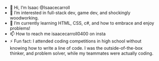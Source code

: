 - 👋 Hi, I’m Isaac @Isaacecarroll 
- 👀 I’m interested in full-stack dev, game dev, and shockingly woodworking.
- 🌱 I’m currently learning HTML, CSS, c#, and how to embrace and enjoy problems!
- 📫 How to reach me isaacecarroll0400 on insta
- ⚡ Fun fact: I attended coding competitions in high school without knowing how to write a line of code. I was the outside-of-the-box thinker, and problem solver, while my teammates were actually coding.

<!---
Isaacecarroll/Isaacecarroll is a ✨ special ✨ repository because its `README.md` (this file) appears on your GitHub profile.
You can click the Preview link to take a look at your changes.
--->
